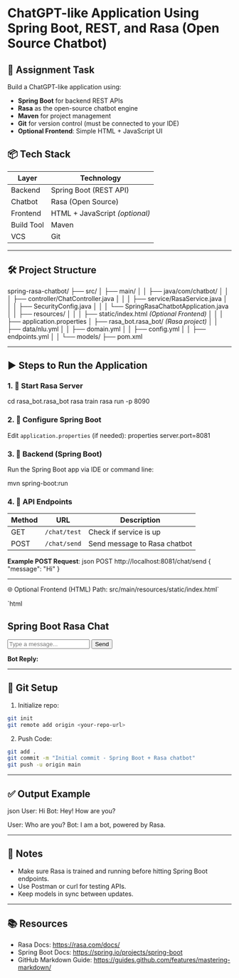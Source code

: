 # ChatGPT-like Application Using Spring Boot, REST, and Rasa (Open Source Chatbot)

## 📝 Assignment Task
Build a ChatGPT-like application using:
- **Spring Boot** for backend REST APIs
- **Rasa** as the open-source chatbot engine
- **Maven** for project management
- **Git** for version control (must be connected to your IDE)
- **Optional Frontend**: Simple HTML + JavaScript UI

## 📦 Tech Stack
| Layer       | Technology            |
|-------------|------------------------|
| Backend     | Spring Boot (REST API) |
| Chatbot     | Rasa (Open Source)     |
| Frontend    | HTML + JavaScript *(optional)* |
| Build Tool  | Maven                 |
| VCS         | Git                   |

---

## 🛠️ Project Structure

spring-rasa-chatbot/
├── src/
│   ├── main/
│   │   ├── java/com/chatbot/
│   │   │   ├── controller/ChatController.java
│   │   │   ├── service/RasaService.java
│   │   │   ├── SecurityConfig.java
│   │   │   └── SpringRasaChatbotApplication.java
│   │   ├── resources/
│   │   │   ├── static/index.html *(Optional Frontend)*
│   │   │   ├── application.properties
│   ├── rasa_bot.rasa_bot/ *(Rasa project)*
│   │   ├── data/nlu.yml
│   │   ├── domain.yml
│   │   ├── config.yml
│   │   ├── endpoints.yml
│   │   └── models/
├── pom.xml


---

## ▶️ Steps to Run the Application

### 1. 🚀 Start Rasa Server

cd rasa_bot.rasa_bot
rasa train
rasa run -p 8090


### 2. 🔧 Configure Spring Boot
Edit `application.properties` (if needed):
properties
server.port=8081


### 3. 🧠 Backend (Spring Boot)
Run the Spring Boot app via IDE or command line:

mvn spring-boot:run


### 4. 💬 API Endpoints
| Method | URL                      | Description                  |
|--------|--------------------------|------------------------------|
| GET    | `/chat/test`            | Check if service is up       |
| POST   | `/chat/send`            | Send message to Rasa chatbot |

**Example POST Request**:
json
POST http://localhost:8081/chat/send
{
  "message": "Hi"
}


---

 🌐 Optional Frontend (HTML)
Path: src/main/resources/static/index.html`

`html
<!DOCTYPE html>
<html>
<head>
    <title>Spring Boot Rasa Chat</title>
</head>
<body>
    <h2>Spring Boot Rasa Chat</h2>
    <input type="text" id="userMessage" placeholder="Type a message...">
    <button onclick="sendMessage()">Send</button>
    <p><strong>Bot Reply:</strong> <span id="botReply"></span></p>

  <script>
        function sendMessage() {
            const message = document.getElementById("userMessage").value;
            fetch('/chat/send', {
                method: 'POST',
                headers: { 'Content-Type': 'application/json' },
                body: JSON.stringify({ message })
            })
            .then(res => res.text())
            .then(data => document.getElementById("botReply").innerText = data);
        }
    </script>
</body>
</html>


---

## 🧾 Git Setup
1. Initialize repo:
```bash
git init
git remote add origin <your-repo-url>
```
2. Push Code:
```bash
git add .
git commit -m "Initial commit - Spring Boot + Rasa chatbot"
git push -u origin main
```

---

## ✅ Output Example
json
User: Hi
Bot: Hey! How are you?

User: Who are you?
Bot: I am a bot, powered by Rasa.


---

## 📌 Notes
- Make sure Rasa is trained and running before hitting Spring Boot endpoints.
- Use Postman or curl for testing APIs.
- Keep models in sync between updates.

---

## 📚 Resources
- Rasa Docs: https://rasa.com/docs/
- Spring Boot Docs: https://spring.io/projects/spring-boot
- GitHub Markdown Guide: https://guides.github.com/features/mastering-markdown/

